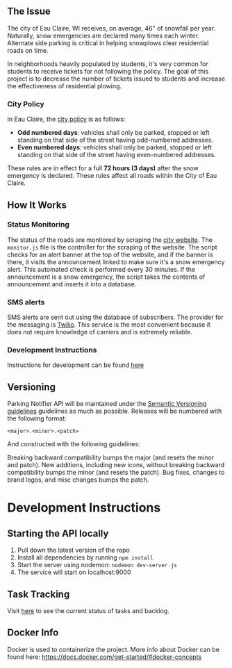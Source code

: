 ## The Issue
The city of Eau Claire, WI receives, on average, 46" of snowfall per year. Naturally, snow emergencies are declared many times each winter. Alternate side parking is critical in helping snowplows clear residential roads on time.

In neighborhoods heavily populated by students, it's very common for students to receive tickets for not following the policy. The goal of this project is to decrease the number of tickets issued to students and increase the effectiveness of residential plowing.

### City Policy
In Eau Claire, the [city policy](http://www.ci.eau-claire.wi.us/departments/public-works/alternate-side-parking) is as follows:
- **Odd numbered days**: vehicles shall only be parked, stopped or left standing on that side of the street having odd-numbered addresses.
- **Even numbered days**: vehicles shall only be parked, stopped or left standing on that side of the street having even-numbered addresses.

These rules are in effect for a full **72 hours (3 days)** after the snow emergency is declared. These rules affect all roads within the City of Eau Claire.

## How It Works

### Status Monitoring
The status of the roads are monitored by scraping the [city website](http://www.ci.eau-claire.wi.us/home). The `monitor.js` file is the controller for the scraping of the website. The script checks for an alert banner at the top of the website, and if the banner is there, it visits the announcement linked to make sure it's a snow emergency alert. This automated check is performed every 30 minutes. If the announcement is a snow emergency, the script takes the contents of announcement and inserts it into a database.

### SMS alerts
SMS alerts are sent out using the database of subscribers. The provider for the messaging is [Twilio](https://www.twilio.com/). This service is the most convenient because it does not require knowledge of carriers and is extremely reliable.

### Development Instructions
Instructions for development can be found [here](docs/README.md)

## Versioning
Parking Notifier API will be maintained under the [Semantic Versioning guidelines](http://semver.org) guidelines as much as possible. Releases will be numbered with the following format:

`<major>.<minor>.<patch>`

And constructed with the following guidelines:

Breaking backward compatibility bumps the major (and resets the minor and patch).
New additions, including new icons, without breaking backward compatibility bumps the minor (and resets the patch).
Bug fixes, changes to brand logos, and misc changes bumps the patch.

# Development Instructions

## Starting the API locally
1. Pull down the latest version of the repo
2. Install all dependencies by running `npm install`
3. Start the server using nodemon: `nodemon dev-server.js`
4. The service will start on localhost:9000


## Task Tracking
Visit [here](https://trello.com/b/2UBXPQ4H/parking-notifier) to see the current status of tasks and backlog.

## Docker Info
Docker is used to containerize the project. More info about Docker can be found here: https://docs.docker.com/get-started/#docker-concepts